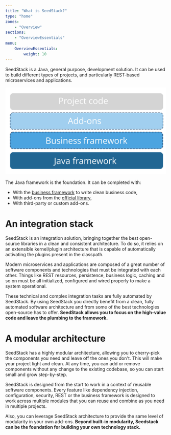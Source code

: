 ```yaml
---
title: "What is SeedStack?"
type: "home"
zones:
    - "Overview"
sections:
    - "OverviewEssentials"
menu:
    OverviewEssentials:
        weight: 10
---
```


SeedStack is a Java, general purpose, development solution. It can be used to build different types of projects, 
and particularly REST-based microservices and applications.<!--more-->

![Stack diagram](img/stack.svg)

The Java framework is the foundation. It can be completed with:

* With the [business framework](/docs/business) to write clean business code,
* With add-ons from the [official library](/addons),
* With third-party or custom add-ons.

# An integration stack

SeedStack is an integration solution, bringing together the best open-source libraries in a clean and consistent 
architecture. To do so, it relies on an extensible kernel/plugin architecture that is capable of automatically activating
the plugins present in the classpath.

Modern microservices and applications are composed of a great number of software components and technologies that must
be integrated with each other. Things like REST resources, persistence, business logic, caching and so on must 
be all initialized, configured and wired properly to make a system operational.

These technical and complex integration tasks are fully automated by SeedStack. By using SeedStack you directly benefit
from a clean, fully automated software architecture and from some of the best technologies open-source has to offer. **SeedStack 
allows you to focus on the high-value code and leave the plumbing to the framework.**

# A modular architecture

SeedStack has a highly modular architecture, allowing you to cherry-pick the components you need and leave off the ones 
you don't. This will make your project light and clean. At any time, you can add or remove components without any change 
to the existing codebase, so you can start small and grow step-by-step.

SeedStack is designed from the start to work in a context of reusable software components. Every feature like dependency
injection, configuration, security, REST or the business framework is designed to work across multiple modules that you
can reuse and combine as you need in multiple projects.

Also, you can leverage SeedStack architecture to provide the same level of modularity in your own add-ons. **Beyond built-in
modularity, Seedstack can be the foundation for building your own technology stack.**
